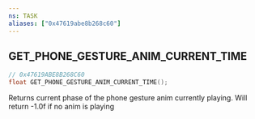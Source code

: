 ```yaml
---
ns: TASK
aliases: ["0x47619abe8b268c60"]
---
```

## GET_PHONE_GESTURE_ANIM_CURRENT_TIME

```c
// 0x47619ABE8B268C60
float GET_PHONE_GESTURE_ANIM_CURRENT_TIME();
```

Returns current phase of the phone gesture anim currently playing. Will return -1.0f if no anim is playing

